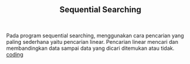 <h2 align="center"> Sequential Searching </h2><br>

Pada program sequential searching, menggunakan cara pencarian yang paling sederhana yaitu pencarian linear. Pencarian linear mencari dan membandingkan data sampai data yang dicari ditemukan atau tidak. <br>
<a href="https://github.com/kireikireina/Tugas-ASD/blob/fe3ada6fc76bb33494dd438bfe1eacfdf8ab3134/Searching/Sequential/Sequential%20Searching.c"> coding </a>
